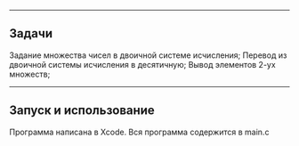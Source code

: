****
Задачи
----
Задание множества чисел в двоичной системе исчисления;
Перевод из двоичной системы исчисления в десятичную;
Вывод элементов 2-ух множеств;
****
Запуск и использование
----
Программа написана в Xcode. Вся программа содержится в main.c

